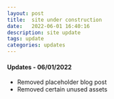 ```yaml
---
layout: post
title:  site under construction
date:   2022-06-01 16:40:16
description: site update
tags: update
categories: updates
---
```

#### Updates - 06/01/2022 
<ul>
    <li>Removed placeholder blog post</li>
    <li>Removed certain unused assets</li>
</ul>